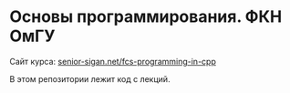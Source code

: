 # Основы программирования. ФКН ОмГУ

Сайт курса: [senior-sigan.net/fcs-programming-in-cpp](https://senior-sigan.net/fcs-programming-in-cpp)

В этом репозитории лежит код с лекций.
